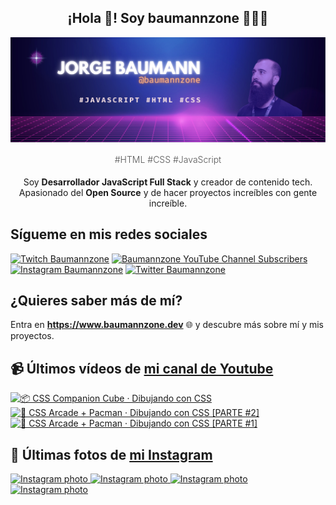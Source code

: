 <p align="center">
   <h2 align="center">¡Hola 👋! Soy baumannzone 👨🏻‍💻</h2>
   <img align="center" src="img/header.png" />
   <h4 align="center" style="font-weight: 300; color: #555;">#HTML #CSS #JavaScript</h4>
</p>

<p align="center" style="margin-bottom: 20px">Soy <strong>Desarrollador JavaScript Full Stack</strong> y creador de contenido tech.
<br/>
Apasionado del <strong>Open Source</strong> y de hacer proyectos increíbles con gente increíble.
</p>

## Sígueme en mis redes sociales

[![Twitch Baumannzone](https://img.shields.io/twitch/status/baumannzone?style=social)](https://twitch.tv/baumannzone)
[![Baumannzone YouTube Channel Subscribers](https://img.shields.io/youtube/channel/subscribers/UCTTj5ztXnGeDRPFVsBp7VMA?style=social)](https://youtube.com/rambitojs)
[![Instagram Baumannzone](https://img.shields.io/badge/Baumannzone--_.svg?label=Instagram&style=social&logo=instagram)](https://instagram.com/baumannzone)
[![Twitter Baumannzone](https://img.shields.io/twitter/follow/Baumannzone?label=Twitter&style=social)](https://twitter.com/baumannzone)

## ¿Quieres saber más de mí?

Entra en **https://www.baumannzone.dev** 🌐 y descubre más sobre mí y mis proyectos.

## 📹 Últimos vídeos de [mi canal de Youtube](https://youtube.com/rambitojs?sub_confirmation=1)


<a href='https://youtu.be/W6xwoSJahA0' target='_blank'>
  <img width='30%' src='https://img.youtube.com/vi/W6xwoSJahA0/mqdefault.jpg' alt='📦 CSS Companion Cube · Dibujando con CSS' />
</a>
<a href='https://youtu.be/9C3NXVXewH8' target='_blank'>
  <img width='30%' src='https://img.youtube.com/vi/9C3NXVXewH8/mqdefault.jpg' alt='👾 CSS Arcade + Pacman · Dibujando con CSS [PARTE #2]' />
</a>
<a href='https://youtu.be/2ahqLdgkSxA' target='_blank'>
  <img width='30%' src='https://img.youtube.com/vi/2ahqLdgkSxA/mqdefault.jpg' alt='👾 CSS Arcade + Pacman · Dibujando con CSS [PARTE #1]' />
</a>

## 📸 Últimas fotos de [mi Instagram](https://instagram.com/baumannzone)


<a href='https://instagram.com/p/CxeBk4FIii4' target='_blank'>
  <img width='20%' src='https://scontent-waw1-1.cdninstagram.com/v/t51.2885-15/381141733_1047798316225742_4582053348965397562_n.jpg?stp=dst-jpg_e15_fr_s1080x1080&_nc_ht=scontent-waw1-1.cdninstagram.com&_nc_cat=102&_nc_ohc=AeU-1C3fs00AX-e_m4o&edm=APU89FABAAAA&ccb=7-5&ig_cache_key=MzE5Njk5OTcxNzY0Mjk3MTMyMA%3D%3D.2-ccb7-5&oh=00_AfDiElceMWIXfxGDh-sUDMiIxUQyZTw-IQ3mWnJwzx9sKw&oe=65494283&_nc_sid=bc0c2c' alt='Instagram photo' />
</a>
<a href='https://instagram.com/p/Cwp69ltLAiX' target='_blank'>
  <img width='20%' src='https://scontent-waw1-1.cdninstagram.com/v/t51.2885-15/372858005_149716668132501_3762268922689772339_n.jpg?stp=dst-jpg_e15_fr_s1080x1080&_nc_ht=scontent-waw1-1.cdninstagram.com&_nc_cat=109&_nc_ohc=d-dwHbsF47YAX_oS7RG&edm=APU89FABAAAA&ccb=7-5&ig_cache_key=MzE4MjMzMzkzMDc4NTk5ODk5OQ%3D%3D.2-ccb7-5&oh=00_AfCSRpiNAYHoOS8dHkVmlNbzsfTvnoCAB50fu_3N_nL6ng&oe=6549B291&_nc_sid=bc0c2c' alt='Instagram photo' />
</a>
<a href='https://instagram.com/p/CwQxS6LLEw6' target='_blank'>
  <img width='20%' src='https://scontent-waw1-1.cdninstagram.com/v/t51.2885-15/369629154_312070311476283_3783488380458888428_n.jpg?stp=dst-jpg_e15_fr_s1080x1080&_nc_ht=scontent-waw1-1.cdninstagram.com&_nc_cat=103&_nc_ohc=hJkvE64DtU8AX_I_1W7&edm=APU89FABAAAA&ccb=7-5&ig_cache_key=MzE3NTI1NDUzNDkzMzc2MDYxNA%3D%3D.2-ccb7-5&oh=00_AfDTUQ61SEg8MRWXc2aHDvqINmjyEq_6DeufMhjfX1rz5g&oe=654AA387&_nc_sid=bc0c2c' alt='Instagram photo' />
</a>
<a href='https://instagram.com/p/Cuh4tmqI_Pm' target='_blank'>
  <img width='20%' src='https://scontent-waw1-1.cdninstagram.com/v/t39.30808-6/347404881_757117393086412_3179597227980404089_n.png?stp=dst-jpg_e15_fr_s1080x1080&_nc_ht=scontent-waw1-1.cdninstagram.com&_nc_cat=104&_nc_ohc=zZBU8g13UvAAX9VARLC&edm=APU89FAAAAAA&ccb=7-5&ig_cache_key=MzE0NDA0MzQzOTM3MTU4MDM5MA%3D%3D.2-ccb7-5&oh=00_AfAt2k6DsUvyzYqZKvvU-TwRDnOgCoLx0uN2fH6mx_QX-A&oe=654A724A&_nc_sid=bc0c2c' alt='Instagram photo' />
</a>
